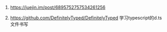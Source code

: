1. https://juejin.im/post/6895752757534261256

2. https://github.com/DefinitelyTyped/DefinitelyTyped 学习typescript的d.ts文件书写

   